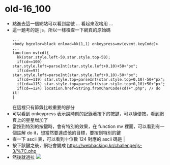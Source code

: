 # old-16_100

* 點進去這一個網站可以看到星號 ... 看起來沒啥用 ...
* 這一題考的是 js，所以一樣檢查一下網頁的原始碼
    ```html=
    ...
    <body bgcolor=black onload=kk(1,1) onkeypress=mv(event.keyCode)>
    ...
    function mv(cd){
      kk(star.style.left-50,star.style.top-50);
      if(cd==100) star.style.left=parseInt(star.style.left+0,10)+50+"px";
      if(cd==97) star.style.left=parseInt(star.style.left+0,10)-50+"px";
      if(cd==119) star.style.top=parseInt(star.style.top+0,10)-50+"px";
      if(cd==115) star.style.top=parseInt(star.style.top+0,10)+50+"px";
      if(cd==124) location.href=String.fromCharCode(cd)+".php"; // do it!
    }
    ```
    在這裡只有節錄比較重要的部分
* 可以看到 onkeypress 表示說時刻的記錄著按下的按鍵，可以隨便按，看到網頁上的星星增加了
* 當按到特別的按鍵時，會有特別的效果，在 function mv 裡面，可以看到有一個註解 do it，想當然要達成他的目標，要按到特別的鍵
* 查一下 ascii 表，可以看到十位數 124 對應的 ascii 碼是 |
* 按下該鍵之後，網址會變成 https://webhacking.kr/challenge/js-3/%7C.php
* 然後就過拉
    ![](https://i.imgur.com/TDavfRT.png)
